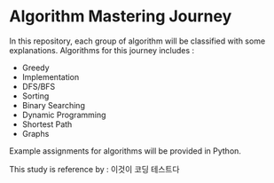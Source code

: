 # Algorithm Mastering Journey

In this repository, each group of algorithm will be classified with some explanations. 
Algorithms for this journey includes : 
- Greedy
- Implementation
- DFS/BFS
- Sorting
- Binary Searching
- Dynamic Programming
- Shortest Path
- Graphs

Example assignments for algorithms will be provided in Python. 


This study is reference by : 이것이 코딩 테스트다